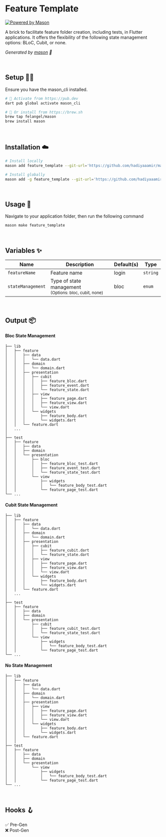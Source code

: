 # Feature Template

[![Powered by Mason](https://img.shields.io/endpoint?url=https%3A%2F%2Ftinyurl.com%2Fmason-badge)](https://github.com/felangel/mason)

A brick to facilitate feature folder creation, including tests, in Flutter applications. It offers the flexibility of the following state management options: BLoC, Cubit, or none.

_Generated by [mason][1] 🧱_

<br>

## Setup 🧑‍💻
Ensure you have the mason_cli installed.

```sh
# 🎯 Activate from https://pub.dev
dart pub global activate mason_cli
```
```sh
# 🍺 Or install from https://brew.sh
brew tap felangel/mason
brew install mason
```

<br>

## Installation ☁️

```sh
# Install locally
mason add feature_template --git-url='https://github.com/hadiyaaamir/mason-bricks.git' --git-path='bricks/feature_template'
```
```sh
# Install globally
mason add -g feature_template --git-url='https://github.com/hadiyaaamir/mason-bricks.git' --git-path='bricks/feature_template'
```

<br>

## Usage 🚀
Navigate to your application folder, then run the following command
```sh
mason make feature_template
```
<br>

## Variables ✨
| Name           | Description             | Default(s) | Type   |
|----------------|-------------------------|------------|--------|
| `featureName`    | Feature name            | login      | `string` |
| `stateManagement`| Type of state management<br><sub>(Options: bloc, cubit, none)</sub>| bloc       | `enum`   |

<br>

## Output 📦

#### Bloc State Management
```
├── lib
│   ├── feature
│   │   ├── data
│   │   │   └── data.dart
│   │   ├── domain
│   │   │   └── domain.dart
│   │   ├── presentation
│   │   │   ├── cubit
│   │   │   │   ├── feature_bloc.dart
│   │   │   │   ├── feature_event.dart
│   │   │   │   └── feature_state.dart
│   │   │   ├── view
│   │   │   │   ├── feature_page.dart
│   │   │   │   ├── feature_view.dart
│   │   │   │   └── view.dart
│   │   │   └── widgets
│   │   │       ├── feature_body.dart
│   │   │       └── widgets.dart
│   │   └── feature.dart
│   ...
│
├── test
│   ├── feature
│   │   ├── data
│   │   ├── domain
│   │   └── presentation
│   │       ├── bloc
│   │       │   ├── feature_bloc_test.dart
│   │       │   ├── feature_event_test.dart
│   │       │   └── feature_state_test.dart
│   │       └── view
│   │           ├── widgets
│   │           │   └── feature_body_test.dart
│   │           └── feature_page_test.dart
└── ...

```

#### Cubit State Management

```
├── lib
│   ├── feature
│   │   ├── data
│   │   │   └── data.dart
│   │   ├── domain
│   │   │   └── domain.dart
│   │   ├── presentation
│   │   │   ├── cubit
│   │   │   │   ├── feature_cubit.dart
│   │   │   │   └── feature_state.dart
│   │   │   ├── view
│   │   │   │   ├── feature_page.dart
│   │   │   │   ├── feature_view.dart
│   │   │   │   └── view.dart
│   │   │   └── widgets
│   │   │       ├── feature_body.dart
│   │   │       └── widgets.dart
│   │   └── feature.dart
│   ...
│
├── test
│   ├── feature
│   │   ├── data
│   │   ├── domain
│   │   └── presentation
│   │       ├── cubit
│   │       │   ├── feature_cubit_test.dart
│   │       │   └── feature_state_test.dart
│   │       └── view
│   │           ├── widgets
│   │           │   └── feature_body_test.dart
│   │           └── feature_page_test.dart
└── ...

```


#### No State Management
```
├── lib
│   ├── feature
│   │   ├── data
│   │   │   └── data.dart
│   │   ├── domain
│   │   │   └── domain.dart
│   │   ├── presentation
│   │   │   ├── view
│   │   │   │   ├── feature_page.dart
│   │   │   │   ├── feature_view.dart
│   │   │   │   └── view.dart
│   │   │   └── widgets
│   │   │       ├── feature_body.dart
│   │   │       └── widgets.dart
│   │   └── feature.dart
│   │
├── test
│   ├── feature
│   │   ├── data
│   │   ├── domain
│   │   └── presentation
│   │       └── view
│   │           ├── widgets
│   │           │   └── feature_body_test.dart
│   │           └── feature_page_test.dart
└── ...

```

<br>

## Hooks 🪝
✅ Pre-Gen <br> 
❌ Post-Gen



[1]: https://github.com/felangel/mason
